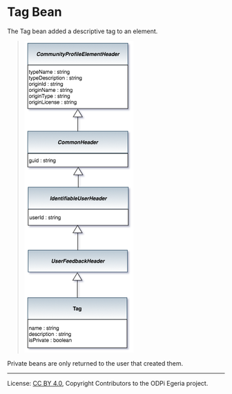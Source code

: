 <!-- SPDX-License-Identifier: CC-BY-4.0 -->
<!-- Copyright Contributors to the ODPi Egeria project. -->

# Tag Bean

The Tag bean added a descriptive tag to an element.

> ![UML](community-profile-beans-Tag.png)

Private beans are only returned to the user that created them.


----
License: [CC BY 4.0](https://creativecommons.org/licenses/by/4.0/),
Copyright Contributors to the ODPi Egeria project.
